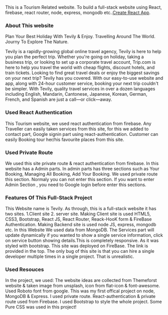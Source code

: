 This is a Tourism Related website. To build a full-stack website using React, firebase, react router, node, express, mongodb etc..[Create React App](https://tourism-website-40a00.web.app/).

### About This website

Plan Your Best Holiday With Tevily & Enjoy.
Travelling Around The World. Journy To Explore The Nature.

Tevily is a rapidly-growing global online travel agency, Tevily is here to help you plan the perfect trip. Whether you're going on holiday, taking a business trip, or looking to set up a corporate travel account, Trip.com is here to help you travel the world with cheap flights, discount hotels, and train tickets. Looking to find great travel deals or enjoy the biggest savings on your next trip? Tevily has you covered. With our easy-to-use website and app, along with 24-hour customer service, booking your next trip couldn't be simpler. With Tevily, quality travel services in over a dozen languages including English, Mandarin, Cantonese, Japanese, Korean, German, French, and Spanish are just a call—or click—away.

### Used React Authentication

This Tourism website, we used react authentication from firebase. Any Traveller can easily taken services from this site, for this we added to contact part, Google signin part using react-authentication. Customer can easily Booking tour her/his favourite places from this site.

### Used Private Route

We used this site private route & react authentication from firebase. In this website has a Admin parts. In admin parts has three sections such as Your Booking, Managing All Booking, Add Your Booking. We used private route this section. Normaly you can not enter this section. If you want to enter Admin Section , you need to Google login before enter this sections.

### Features Of This Full-Stack Project

This Website name is Tevily. As through, this is a full-stack website it has two sites. 1.Client site 2. server site. Making Client site is used HTML5, CSS3, Bootstrap, React JS, React Router, Reack-HooK form & FireBase Authentication. Making Backend site is used node JS, express, mongodb etc. In this Website We used data from MongoDB. The Services part will update dynamically if you wanted to show a single service information, click on service button showing details.This is completely responsive. As it was styled with bootstrap. This site was deployed on FireBase. The link is provided in the top. The only bug of this site is that you can hire a single developer multiple times in a single project. That is unrealistic.

### Used Resouces

In the project, we used: The website ideas are collected from Themeforst website & taken image from unsplash, icon from flat-icon & font-awesome. Used Roboto font from google. This was my first offical project on node, MongoDB & Express. I used private route. React-authentication & private route used from Firebase. I used Bootstrap to style the whole project. Some Pure CSS was used in this project!

<!-- # Getting Started with Create React App

This project was bootstrapped with [Create React App](https://github.com/facebook/create-react-app).

## Available Scripts

In the project directory, you can run:

### `npm start`

Runs the app in the development mode.\
Open [http://localhost:3000](http://localhost:3000) to view it in the browser.

The page will reload if you make edits.\
You will also see any lint errors in the console.

### `npm test`

Launches the test runner in the interactive watch mode.\
See the section about [running tests](https://facebook.github.io/create-react-app/docs/running-tests) for more information.

### `npm run build`

Builds the app for production to the `build` folder.\
It correctly bundles React in production mode and optimizes the build for the best performance.

The build is minified and the filenames include the hashes.\
Your app is ready to be deployed!

See the section about [deployment](https://facebook.github.io/create-react-app/docs/deployment) for more information.

### `npm run eject`

**Note: this is a one-way operation. Once you `eject`, you can’t go back!**

If you aren’t satisfied with the build tool and configuration choices, you can `eject` at any time. This command will remove the single build dependency from your project.

Instead, it will copy all the configuration files and the transitive dependencies (webpack, Babel, ESLint, etc) right into your project so you have full control over them. All of the commands except `eject` will still work, but they will point to the copied scripts so you can tweak them. At this point you’re on your own.

You don’t have to ever use `eject`. The curated feature set is suitable for small and middle deployments, and you shouldn’t feel obligated to use this feature. However we understand that this tool wouldn’t be useful if you couldn’t customize it when you are ready for it.

## Learn More

You can learn more in the [Create React App documentation](https://facebook.github.io/create-react-app/docs/getting-started).

To learn React, check out the [React documentation](https://reactjs.org/).

### Code Splitting

This section has moved here: [https://facebook.github.io/create-react-app/docs/code-splitting](https://facebook.github.io/create-react-app/docs/code-splitting)

### Analyzing the Bundle Size

This section has moved here: [https://facebook.github.io/create-react-app/docs/analyzing-the-bundle-size](https://facebook.github.io/create-react-app/docs/analyzing-the-bundle-size)

### Making a Progressive Web App

This section has moved here: [https://facebook.github.io/create-react-app/docs/making-a-progressive-web-app](https://facebook.github.io/create-react-app/docs/making-a-progressive-web-app)

### Advanced Configuration

This section has moved here: [https://facebook.github.io/create-react-app/docs/advanced-configuration](https://facebook.github.io/create-react-app/docs/advanced-configuration)

### Deployment

This section has moved here: [https://facebook.github.io/create-react-app/docs/deployment](https://facebook.github.io/create-react-app/docs/deployment)

### `npm run build` fails to minify

This section has moved here: [https://facebook.github.io/create-react-app/docs/troubleshooting#npm-run-build-fails-to-minify](https://facebook.github.io/create-react-app/docs/troubleshooting#npm-run-build-fails-to-minify)
 -->
